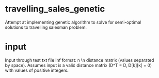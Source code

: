 # travelling_sales_genetic
Attempt at implementing genetic algorithm to solve for semi-optimal solutions to travelling salesman problem.

# input
Input through test txt file inf format:
n \n
distance matrix (values separated by space). Assumes input is a valid distance matrix (D^T = D, D[k][k] = 0) with values of positive integers.

